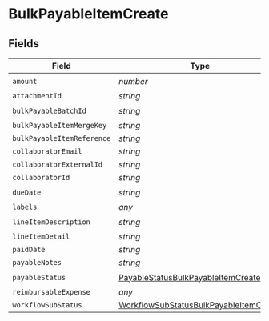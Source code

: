 # BulkPayableItemCreate


## Fields

| Field                                                                                                   | Type                                                                                                    | Required                                                                                                | Description                                                                                             |
| ------------------------------------------------------------------------------------------------------- | ------------------------------------------------------------------------------------------------------- | ------------------------------------------------------------------------------------------------------- | ------------------------------------------------------------------------------------------------------- |
| `amount`                                                                                                | *number*                                                                                                | :heavy_check_mark:                                                                                      | N/A                                                                                                     |
| `attachmentId`                                                                                          | *string*                                                                                                | :heavy_minus_sign:                                                                                      | N/A                                                                                                     |
| `bulkPayableBatchId`                                                                                    | *string*                                                                                                | :heavy_check_mark:                                                                                      | N/A                                                                                                     |
| `bulkPayableItemMergeKey`                                                                               | *string*                                                                                                | :heavy_minus_sign:                                                                                      | N/A                                                                                                     |
| `bulkPayableItemReference`                                                                              | *string*                                                                                                | :heavy_minus_sign:                                                                                      | N/A                                                                                                     |
| `collaboratorEmail`                                                                                     | *string*                                                                                                | :heavy_minus_sign:                                                                                      | N/A                                                                                                     |
| `collaboratorExternalId`                                                                                | *string*                                                                                                | :heavy_minus_sign:                                                                                      | N/A                                                                                                     |
| `collaboratorId`                                                                                        | *string*                                                                                                | :heavy_minus_sign:                                                                                      | N/A                                                                                                     |
| `dueDate`                                                                                               | *string*                                                                                                | :heavy_check_mark:                                                                                      | N/A                                                                                                     |
| `labels`                                                                                                | *any*                                                                                                   | :heavy_minus_sign:                                                                                      | N/A                                                                                                     |
| `lineItemDescription`                                                                                   | *string*                                                                                                | :heavy_check_mark:                                                                                      | N/A                                                                                                     |
| `lineItemDetail`                                                                                        | *string*                                                                                                | :heavy_minus_sign:                                                                                      | N/A                                                                                                     |
| `paidDate`                                                                                              | *string*                                                                                                | :heavy_minus_sign:                                                                                      | N/A                                                                                                     |
| `payableNotes`                                                                                          | *string*                                                                                                | :heavy_minus_sign:                                                                                      | N/A                                                                                                     |
| `payableStatus`                                                                                         | [PayableStatusBulkPayableItemCreate](../../models/shared/payablestatusbulkpayableitemcreate.md)         | :heavy_check_mark:                                                                                      | N/A                                                                                                     |
| `reimbursableExpense`                                                                                   | *any*                                                                                                   | :heavy_minus_sign:                                                                                      | N/A                                                                                                     |
| `workflowSubStatus`                                                                                     | [WorkflowSubStatusBulkPayableItemCreate](../../models/shared/workflowsubstatusbulkpayableitemcreate.md) | :heavy_minus_sign:                                                                                      | N/A                                                                                                     |